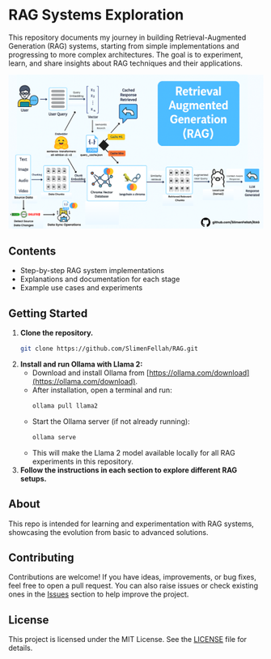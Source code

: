 # RAG Systems Exploration

This repository documents my journey in building Retrieval-Augmented Generation (RAG) systems, starting from simple implementations and progressing to more complex architectures. The goal is to experiment, learn, and share insights about RAG techniques and their applications.

![RAG System Architecture](RagArchitecture.png)

## Contents

- Step-by-step RAG system implementations
- Explanations and documentation for each stage
- Example use cases and experiments

## Getting Started

1. **Clone the repository.**
   ```bash
   git clone https://github.com/SlimenFellah/RAG.git
   ```
2. **Install and run Ollama with Llama 2:**
    - Download and install Ollama from [https://ollama.com/download](https://ollama.com/download).
    - After installation, open a terminal and run:
      ```sh
      ollama pull llama2
      ```
    - Start the Ollama server (if not already running):
      ```sh
      ollama serve
      ```
    - This will make the Llama 2 model available locally for all RAG experiments in this repository.
3. **Follow the instructions in each section to explore different RAG setups.**

## About

This repo is intended for learning and experimentation with RAG systems, showcasing the evolution from basic to advanced solutions.

## Contributing

Contributions are welcome! If you have ideas, improvements, or bug fixes, feel free to open a pull request. You can also raise issues or check existing ones in the [Issues](https://github.com/SlimenFellah/RAG/issues) section to help improve the project.

## License

This project is licensed under the MIT License. See the [LICENSE](LICENSE) file for details.